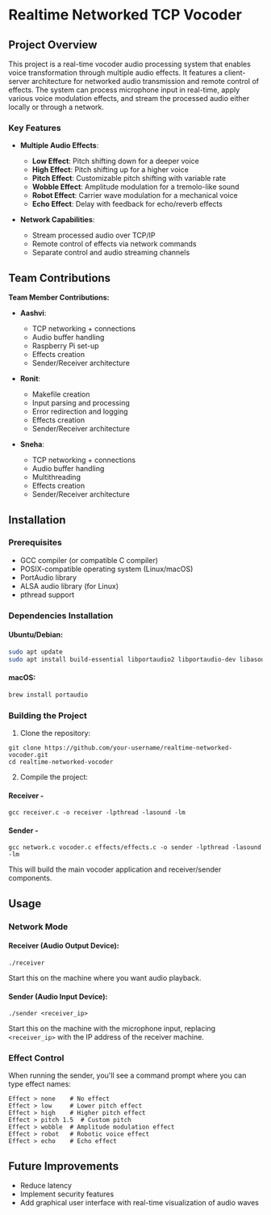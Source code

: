 # Realtime Networked TCP Vocoder 

## Project Overview

This project is a real-time vocoder audio processing system that enables voice transformation through multiple audio effects. It features a client-server architecture for networked audio transmission and remote control of effects. The system can process microphone input in real-time, apply various voice modulation effects, and stream the processed audio either locally or through a network.

### Key Features

- **Multiple Audio Effects**:
  - **Low Effect**: Pitch shifting down for a deeper voice
  - **High Effect**: Pitch shifting up for a higher voice
  - **Pitch Effect**: Customizable pitch shifting with variable rate
  - **Wobble Effect**: Amplitude modulation for a tremolo-like sound
  - **Robot Effect**: Carrier wave modulation for a mechanical voice
  - **Echo Effect**: Delay with feedback for echo/reverb effects

- **Network Capabilities**:
  - Stream processed audio over TCP/IP
  - Remote control of effects via network commands
  - Separate control and audio streaming channels

## Team Contributions

**Team Member Contributions:**

- **Aashvi**: 
  - TCP networking + connections
  - Audio buffer handling
  - Raspberry Pi set-up
  - Effects creation
  - Sender/Receiver architecture
  
- **Ronit**: 
  - Makefile creation
  - Input parsing and processing
  - Error redirection and logging
  - Effects creation
  - Sender/Receiver architecture

- **Sneha**: 
  - TCP networking + connections 
  - Audio buffer handling
  - Multithreading
  - Effects creation
  - Sender/Receiver architecture
  
## Installation

### Prerequisites

- GCC compiler (or compatible C compiler)
- POSIX-compatible operating system (Linux/macOS)
- PortAudio library
- ALSA audio library (for Linux)
- pthread support

### Dependencies Installation

#### Ubuntu/Debian:
```bash
sudo apt update
sudo apt install build-essential libportaudio2 libportaudio-dev libasound2-dev
```

#### macOS:
```bash
brew install portaudio
```

### Building the Project

1. Clone the repository:
```
git clone https://github.com/your-username/realtime-networked-vocoder.git
cd realtime-networked-vocoder
```

2. Compile the project:

#### Receiver -
```
gcc receiver.c -o receiver -lpthread -lasound -lm
```

#### Sender -
```
gcc network.c vocoder.c effects/effects.c -o sender -lpthread -lasound -lm
```

This will build the main vocoder application and receiver/sender components.

## Usage

### Network Mode

#### Receiver (Audio Output Device):
```
./receiver
```

Start this on the machine where you want audio playback.

#### Sender (Audio Input Device):
```
./sender <receiver_ip>
```

Start this on the machine with the microphone input, replacing `<receiver_ip>` with the IP address of the receiver machine.

### Effect Control

When running the sender, you'll see a command prompt where you can type effect names:

```
Effect > none    # No effect
Effect > low     # Lower pitch effect
Effect > high    # Higher pitch effect
Effect > pitch 1.5  # Custom pitch
Effect > wobble  # Amplitude modulation effect
Effect > robot   # Robotic voice effect
Effect > echo    # Echo effect
```

## Future Improvements

- Reduce latency
- Implement security features
- Add graphical user interface with real-time visualization of audio waves
